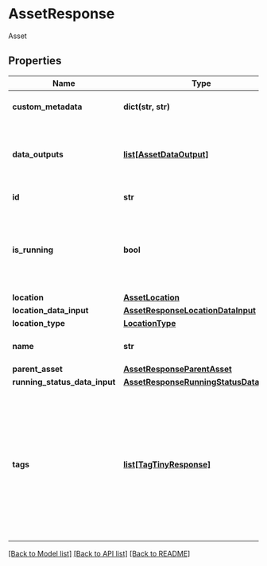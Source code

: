 # AssetResponse

Asset
## Properties
Name | Type | Description | Notes
------------ | ------------- | ------------- | -------------
**custom_metadata** | **dict(str, str)** | The custom fields of an asset. | [optional] 
**data_outputs** | [**list[AssetDataOutput]**](AssetDataOutput.md) | The list of data outputs configured on the asset. | [optional] 
**id** | **str** | The id of the asset | 
**is_running** | **bool** | The running status of the asset. Returns True for On, and False for Off. | 
**location** | [**AssetLocation**](AssetLocation.md) |  | [optional] 
**location_data_input** | [**AssetResponseLocationDataInput**](AssetResponseLocationDataInput.md) |  | [optional] 
**location_type** | [**LocationType**](LocationType.md) |  | [optional] 
**name** | **str** | The name of the asset. | 
**parent_asset** | [**AssetResponseParentAsset**](AssetResponseParentAsset.md) |  | [optional] 
**running_status_data_input** | [**AssetResponseRunningStatusDataInput**](AssetResponseRunningStatusDataInput.md) |  | [optional] 
**tags** | [**list[TagTinyResponse]**](TagTinyResponse.md) | The list of [tags](https://kb.samsara.com/hc/en-us/articles/360026674631-Using-Tags-and-Tag-Nesting) associated with the Industrial Asset. **By default**: empty. Can be set or updated through the Samsara Dashboard or the API at any time. | [optional] 

[[Back to Model list]](../README.md#documentation-for-models) [[Back to API list]](../README.md#documentation-for-api-endpoints) [[Back to README]](../README.md)


